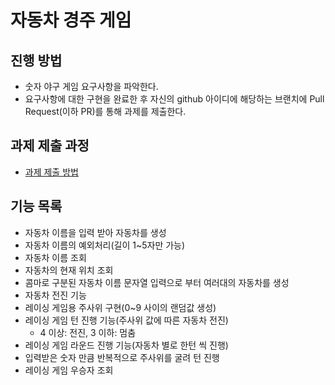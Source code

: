 # 자동차 경주 게임
## 진행 방법
* 숫자 야구 게임 요구사항을 파악한다.
* 요구사항에 대한 구현을 완료한 후 자신의 github 아이디에 해당하는 브랜치에 Pull Request(이하 PR)를 통해 과제를 제출한다.

## 과제 제출 과정
* [과제 제출 방법](https://github.com/next-step/nextstep-docs/tree/master/precourse)

## 기능 목록
- 자동차 이름을 입력 받아 자동차를 생성
- 자동차 이름의 예외처리(길이 1~5자만 가능)
- 자동차 이름 조회
- 자동차의 현재 위치 조회
- 콤마로 구분된 자동차 이름 문자열 입력으로 부터 여러대의 자동차를 생성
- 자동차 전진 기능
- 레이싱 게임용 주사위 구현(0~9 사이의 랜덤값 생성)
- 레이싱 게임 턴 진행 기능(주사위 값에 따른 자동차 전진)
  - 4 이상: 전진, 3 이하: 멈춤
- 레이싱 게임 라운드 진행 기능(자동차 별로 한턴 씩 진행)
- 입력받은 숫자 만큼 반복적으로 주사위를 굴려 턴 진행
- 레이싱 게임 우승자 조회
